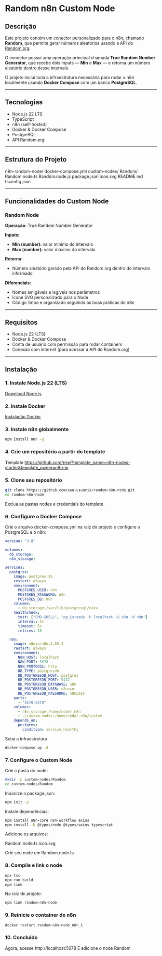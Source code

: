 # Random n8n Custom Node

## Descrição

Este projeto contém um conector personalizado para o n8n, chamado **Random**, que permite gerar números aleatórios usando a API do [Random.org](https://www.random.org/).  

O conector possui uma operação principal chamada **True Random Number Generator**, que recebe dois inputs — **Min** e **Max** — e retorna um número aleatório dentro desse intervalo.

O projeto inclui toda a infraestrutura necessária para rodar o n8n localmente usando **Docker Compose** com um banco **PostgreSQL**.

---

## Tecnologias

- Node.js 22 LTS  
- TypeScript  
- n8n (self-hosted)  
- Docker & Docker Compose  
- PostgreSQL  
- API Random.org  

---

## Estrutura do Projeto

n8n-random-node/
  docker-compose.yml
  custom-nodes/
    Random/
      Random.node.ts
      Random.node.js
      package.json
      icon.svg
  README.md
  tsconfig.json


---

## Funcionalidades do Custom Node

### Random Node
**Operação:** True Random Number Generator  

**Inputs:**
- **Min (number):** valor mínimo do intervalo  
- **Max (number):** valor máximo do intervalo  

**Retorna:**
- Número aleatório gerado pela API do Random.org dentro do intervalo informado

**Diferenciais:**
- Nomes amigáveis e legíveis nos parâmetros  
- Ícone SVG personalizado para o Node  
- Código limpo e organizado seguindo as boas práticas do n8n  

---

## Requisitos

- Node.js 22 (LTS)  
- Docker & Docker Compose  
- Conta de usuário com permissão para rodar containers  
- Conexão com internet (para acessar a API do Random.org)  

---

## Instalação

### 1. Instale Node.js 22 (LTS)
[Download Node.js](https://nodejs.org/pt/download)

### 2. Instale Docker
[Instalação Docker](https://docs.n8n.io/hosting/installation/docker)

### 3. Instale n8n globalmente
```bash
npm install n8n -g
```

### 4. Crie um repositório a partir do template

Template https://github.com/new?template_name=n8n-nodes-starter&template_owner=n8n-io

### 5. Clone seu repositório
```bash
git clone https://github.com/seu-usuario/random-n8n-node.git
cd random-n8n-node
```
Exclua as pastas nodes e credentials do template.

### 6. Configure o Docker Compose

Crie o arquivo docker-compose.yml na raiz do projeto e configure o PostgreSQL e o n8n:
```yaml
version: "3.8"

volumes:
  db_storage:
  n8n_storage:

services:
  postgres:
    image: postgres:16
    restart: always
    environment:
      POSTGRES_USER: n8n
      POSTGRES_PASSWORD: n8n
      POSTGRES_DB: n8n
    volumes:
      - db_storage:/var/lib/postgresql/data
    healthcheck:
      test: ["CMD-SHELL", "pg_isready -h localhost -U n8n -d n8n"]
      interval: 5s
      timeout: 5s
      retries: 10

  n8n:
    image: n8nio/n8n:1.85.4
    restart: always
    environment:
      N8N_HOST: localhost
      N8N_PORT: 5678
      N8N_PROTOCOL: http
      DB_TYPE: postgresdb
      DB_POSTGRESDB_HOST: postgres
      DB_POSTGRESDB_PORT: 5432
      DB_POSTGRESDB_DATABASE: n8n
      DB_POSTGRESDB_USER: n8nuser
      DB_POSTGRESDB_PASSWORD: n8npass
    ports:
      - "5678:5678"
    volumes:
      - n8n_storage:/home/node/.n8n
      - ./custom-nodes:/home/node/.n8n/custom
    depends_on:
      postgres:
        condition: service_healthy
```

Suba a infraestrutura
```bash
docker-compose up -d
```
### 7. Configure o Custom Node

Crie a pasta do node:
```bash
mkdir -p custom-nodes/Random
cd custom-nodes/Random
```


Inicialize o package.json:
```bash
npm init -y
```

Instale dependências:
```bash
npm install n8n-core n8n-workflow axios
npm install -D @types/node @types/axios typescript
```

Adicione os arquivos:

Random.node.ts
icon.svg

Crie seu node em Random.node.ts

### 8. Compile e link o node
```bash
npx tsc
npm run build
npm link
```

Na raiz do projeto:
```bash
npm link random-n8n-node
```

### 9. Reinicie o container do n8n
```bash
docker restart random-n8n-node_n8n_1
```

### 10. Concluido
Agora, acesse http://localhost:5678
E adicione o node Random
